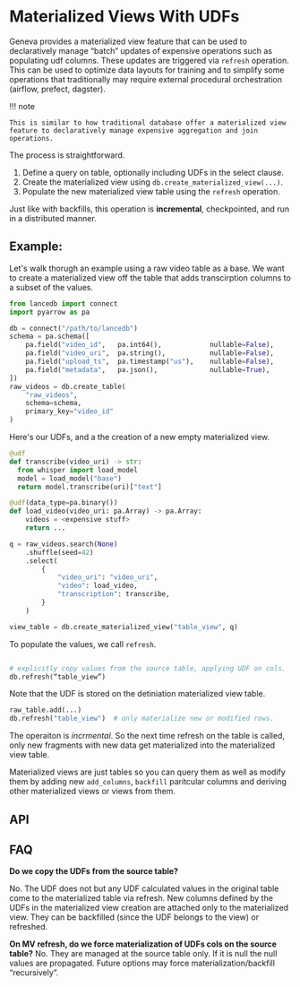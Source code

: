 # Materialized Views With UDFs

Geneva provides a materialized view feature that can be used to declaratively manage “batch” updates of expensive operations such as populating udf columns.   These updates are triggered via `refresh` operation.  This can be used to optimize data layouts for training and to simplify some operations that traditionally may require external procedural orchestration (airflow, prefect, dagster). 

!!! note

    This is similar to how traditional database offer a materialized view feature to declaratively manage expensive aggregation and join operations.

The process is straightforward.

1. Define a query on table, optionally including UDFs in the select clause.
2. Create the materialized view using `db.create_materialized_view(...)`. 
3. Populate the new materialized view table using the `refresh` operation.

Just like with backfills, this operation is **incremental**, checkpointed, and run in a distributed manner.  

## Example: 

Let's walk thorugh an example using a raw video table as a base.  We want to create a materialized view off the table that adds transcirption columns to a subset of the values.

```python
from lancedb import connect
import pyarrow as pa

db = connect("/path/to/lancedb")
schema = pa.schema([
    pa.field("video_id",   pa.int64(),            nullable=False),
    pa.field("video_uri",  pa.string(),           nullable=False),
    pa.field("upload_ts",  pa.timestamp("us"),    nullable=False),
    pa.field("metadata",   pa.json(),             nullable=True),
])
raw_videos = db.create_table(
    "raw_videos",
    schema=schema,
    primary_key="video_id"
)
```

Here's our UDFs, and a the creation of a new empty materialized view.

```python
@udf
def transcribe(video_uri) -> str:
  from whisper import load_model
  model = load_model("base")
  return model.transcribe(uri)["text"]

@udf(data_type=pa.binary())
def load_video(video_uri: pa.Array) -> pa.Array:
    videos = <expensive stuff>
    return ...

q = raw_videos.search(None)
    .shuffle(seed=42)
    .select(
        {
            "video_uri": "video_uri",
            "video": load_video,
            "transcription": transcribe,
        }
    )

view_table = db.create_materialized_view("table_view", q)
```

To populate the values, we call `refresh`.

```python

# explicitly copy values from the source table, applying UDF on cols.
db.refresh(“table_view”)  
```

Note that the UDF is stored on the detiniation materialized view table.

```python
raw_table.add(...)
db.refresh("table_view")  # only materialize new or modified rows.
```

The operaiton is *incrmental*.  So the next time refresh on the table is called, only new fragments with new data get materialized into the materialized view table.

Materialized views are just tables so you can query them as well as modify them by adding new `add_columns`, `backfill` paritcular columns and deriving other materialized views or views from them. 

## API



## FAQ

**Do we copy the UDFs from the source table?**

No.  The UDF does not but any UDF calculated values in the original table come to the materialized table via refresh.
New columns defined by the UDFs in the materialized view creation are attached only to the materialized view.  They can be backfilled (since the UDF belongs to the view) or refreshed.

**On MV refresh, do we force materialization of UDFs cols on the source table?** 
No.  They are managed at the source table only.  If it is null the null values are propagated.   Future options may force materialization/backfill  “recursively”. 
